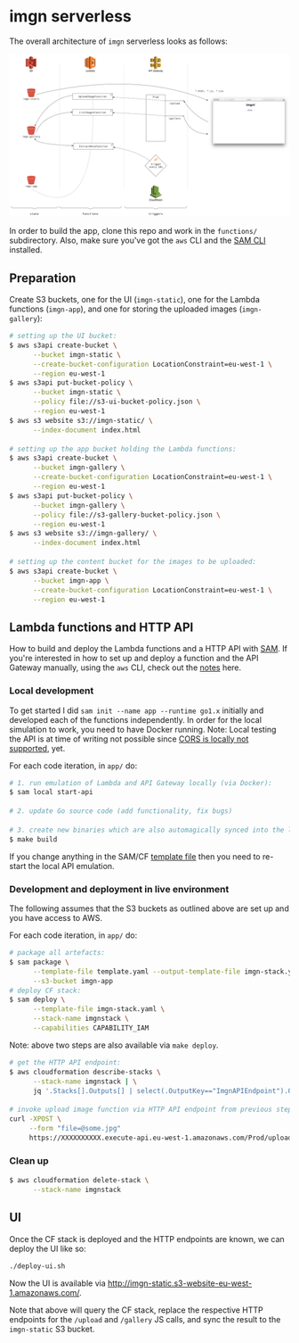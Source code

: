 # imgn serverless

The overall architecture of `imgn` serverless looks as follows:

![serverless architecture](imgn-arch-functions.png)

In order to build the app, clone this repo and work in the `functions/` subdirectory. Also, make sure you've got the `aws` CLI and the [SAM CLI](https://github.com/awslabs/aws-sam-cli) installed.

## Preparation

Create S3 buckets, one for the UI (`imgn-static`), one for the Lambda functions (`imgn-app`), and one for storing the uploaded images (`imgn-gallery`):

```bash
# setting up the UI bucket:
$ aws s3api create-bucket \
      --bucket imgn-static \
      --create-bucket-configuration LocationConstraint=eu-west-1 \
      --region eu-west-1
$ aws s3api put-bucket-policy \
      --bucket imgn-static \
      --policy file://s3-ui-bucket-policy.json \
      --region eu-west-1
$ aws s3 website s3://imgn-static/ \
      --index-document index.html

# setting up the app bucket holding the Lambda functions:
$ aws s3api create-bucket \
      --bucket imgn-gallery \
      --create-bucket-configuration LocationConstraint=eu-west-1 \
      --region eu-west-1
$ aws s3api put-bucket-policy \
      --bucket imgn-gallery \
      --policy file://s3-gallery-bucket-policy.json \
      --region eu-west-1
$ aws s3 website s3://imgn-gallery/ \
      --index-document index.html

# setting up the content bucket for the images to be uploaded:
$ aws s3api create-bucket \
      --bucket imgn-app \
      --create-bucket-configuration LocationConstraint=eu-west-1 \
      --region eu-west-1
```

## Lambda functions and HTTP API

How to build and deploy the Lambda functions and a HTTP API with [SAM](https://github.com/awslabs/serverless-application-model). If you're interested in how to set up and deploy a function and the API Gateway manually, using the `aws` CLI, check out the [notes](low-level/) here.

### Local development

To get started I did `sam init --name app --runtime go1.x` initially and developed each of the functions independently. In order for the local simulation to work, you need to have Docker running. Note: Local testing the API is at time of writing not possible since [CORS is locally not supported](https://github.com/awslabs/aws-sam-cli/issues/323), yet.

For each code iteration, in `app/` do:

```bash
# 1. run emulation of Lambda and API Gateway locally (via Docker):
$ sam local start-api

# 2. update Go source code (add functionality, fix bugs)

# 3. create new binaries which are also automagically synced into the local SAM runtime:
$ make build
```

If you change anything in the SAM/CF [template file](app/template.yaml) then you need to re-start the local API emulation.

### Development and deployment in live environment

The following assumes that the S3 buckets as outlined above are set up and you have access to AWS.

For each code iteration, in `app/` do:

```bash
# package all artefacts:
$ sam package \
      --template-file template.yaml --output-template-file imgn-stack.yaml \
      --s3-bucket imgn-app
# deploy CF stack:
$ sam deploy \
      --template-file imgn-stack.yaml \
      --stack-name imgnstack \
      --capabilities CAPABILITY_IAM
```

Note: above two steps are also available via `make deploy`.

```bash
# get the HTTP API endpoint:
$ aws cloudformation describe-stacks \
      --stack-name imgnstack | \
      jq '.Stacks[].Outputs[] | select(.OutputKey=="ImgnAPIEndpoint").OutputValue' -r

# invoke upload image function via HTTP API endpoint from previous step:
curl -XPOST \
     --form "file=@some.jpg" 
     https://XXXXXXXXXX.execute-api.eu-west-1.amazonaws.com/Prod/upload/
```

### Clean up

```bash
$ aws cloudformation delete-stack \
      --stack-name imgnstack
```

## UI

Once the CF stack is deployed and the HTTP endpoints are known, we can deploy the UI like so:

```bash
./deploy-ui.sh
```

Now the UI is available via http://imgn-static.s3-website-eu-west-1.amazonaws.com/.

Note that above will query the CF stack, replace the respective HTTP endpoints for the
`/upload` and `/gallery` JS calls, and sync the result to the `imgn-static` S3 bucket.